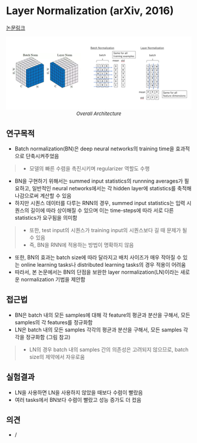 # Layer Normalization (arXiv, 2016)

[논문링크](https://arxiv.org/abs/1607.06450)

<p align="center">
    <img width="800" alt='fig1' src="../img/lei2016layer.png?raw=true"></br>
    <em><font size=2>Overall Architecture</font></em>
</p>

## 연구목적
- Batch normalization(BN)은 deep neural networks의 training time을 효과적으로 단축시켜주었음
> - 모델의 빠른 수렴을 촉진시키며 regularizer 역할도 수행
- BN을 구현하기 위해서는 summed input statistics의 runnning averages가 필요하고, 일반적인 neural networks에서는 각 hidden layer에 statistics를 축적해나감으로써 계산할 수 있음
- 하지만 시퀀스 데이터를 다루는 RNN의 경우, summed input statistics는 입력 시퀀스의 길이에 따라 상이해질 수 있으며 이는 time-steps에 따라 서로 다른 statistics가 요구됨을 의미함
> - 또한, test input의 시퀀스가 training input의 시퀀스보다 길 때 문제가 될 수 있음
> - 즉, BN을 RNN에 적용하는 방법이 명확하지 않음
- 또한, BN의 효과는 batch size에 따라 달라지고 배치 사이즈가 매우 작아질 수 있는 online learning tasks나 distributed learning tasks의 경우 적용이 어려움
- 따라서, 본 논문에서는 BN의 단점을 보완한 layer normalization(LN)이라는 새로운 normalization 기법을 제안함

## 접근법
- BN은 batch 내의 모든 samples에 대해 각 feature의 평균과 분산을 구해서, 모든 samples의 각 features를 정규화함
- LN은 batch 내의 모든 samples 각각의 평균과 분산을 구해서, 모든 samples 각각을 정규화함 (그림 참고)
> - LN의 경우 batch 내의 samples 간의 의존성은 고려되지 않으므로, batch size의 제약에서 자유로움

## 실험결과
- LN을 사용하면 LN을 사용하지 않았을 때보다 수렴이 빨랐음
- 여러 tasks에서 BN보다 수렴이 빨랐고 성능 증가도 더 컸음

## 의견
- /
